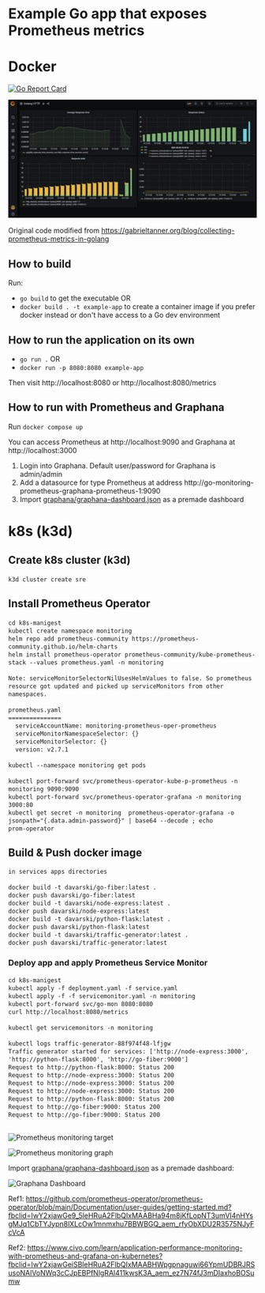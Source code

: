 # Example Go app that exposes Prometheus metrics

# Docker 
[![Go Report Card](https://goreportcard.com/badge/github.com/kostis-codefresh/prometheus-sample-app)](https://goreportcard.com/report/github.com/kostis-codefresh/prometheus-sample-app)

![Graphana Dashboard](graphana-dashboard.png)

Original code modified from https://gabrieltanner.org/blog/collecting-prometheus-metrics-in-golang


## How to build

Run:

 *  `go build` to get the executable OR
 *  `docker build . -t example-app` to create a container image if you prefer docker instead or don't have access to a Go dev environment

## How to run the application on its own

 * `go run .` OR
 * `docker run -p 8080:8080 example-app`

 Then visit http://localhost:8080 or http://localhost:8080/metrics

 ## How to run with Prometheus and Graphana

 Run `docker compose up`

 You can access Prometheus at http://localhost:9090 and Graphana at http://localhost:3000

1. Login into Graphana. Default user/password for Graphana is admin/admin
1. Add a datasource for type Prometheus at address http://go-monitoring-prometheus-graphana-prometheus-1:9090 
1. Import [graphana/graphana-dashboard.json](graphana/graphana-dashboard.json) as a premade dashboard

# k8s (k3d)

## Create k8s cluster (k3d)
```
k3d cluster create sre
```
## Install Prometheus Operator
```
cd k8s-manigest
kubectl create namespace monitoring
helm repo add prometheus-community https://prometheus-community.github.io/helm-charts
helm install prometheus-operator prometheus-community/kube-prometheus-stack --values prometheus.yaml -n monitoring

Note: serviceMonitorSelectorNilUsesHelmValues to false. So prometheus resource got updated and picked up serviceMonitors from other namespaces.

prometheus.yaml
===============
  serviceAccountName: monitoring-prometheus-oper-prometheus
  serviceMonitorNamespaceSelector: {}
  serviceMonitorSelector: {}
  version: v2.7.1

kubectl --namespace monitoring get pods

kubectl port-forward svc/prometheus-operator-kube-p-prometheus -n monitoring 9090:9090
kubectl port-forward svc/prometheus-operator-grafana -n monitoring 3000:80
kubectl get secret -n monitoring  prometheus-operator-grafana -o jsonpath="{.data.admin-password}" | base64 --decode ; echo
prom-operator
````
## Build & Push docker image
```
in services apps directories

docker build -t davarski/go-fiber:latest .
docker push davarski/go-fiber:latest
docker build -t davarski/node-express:latest .
docker push davarski/node-express:latest
docker build -t davarski/python-flask:latest .
docker push davarski/python-flask:latest
docker build -t davarski/traffic-generator:latest .
docker push davarski/traffic-generator:latest
```
### Deploy app and apply Prometheus Service Monitor
```
cd k8s-manigest
kubectl apply -f deployment.yaml -f service.yaml 
kubectl apply -f -f servicemonitor.yaml -n monitoring
kubectl port-forward svc/go-mon 8080:8080
curl http://localhost:8080/metrics

kubectl get servicemonitors -n monitoring

kubectl logs traffic-generator-88f974f48-lfjgw
Traffic generator started for services: ['http://node-express:3000', 'http://python-flask:8000', 'http://go-fiber:9000']
Request to http://python-flask:8000: Status 200
Request to http://node-express:3000: Status 200
Request to http://node-express:3000: Status 200
Request to http://node-express:3000: Status 200
Request to http://python-flask:8000: Status 200
Request to http://go-fiber:9000: Status 200
Request to http://go-fiber:9000: Status 200


```
![Prometheus monitoring target](./pictures/prometheus-go-mon-tearget.png)

![Prometheus monitoring graph](./pictures/prometheus-go-mon-graph.png)

Import [graphana/graphana-dashboard.json](graphana/graphana-dashboard.json) as a premade dashboard:

![Graphana Dashboard](./pictures/graphana-dashboard-go-mon.png)


Ref1: https://github.com/prometheus-operator/prometheus-operator/blob/main/Documentation/user-guides/getting-started.md?fbclid=IwY2xjawGe9_5leHRuA2FlbQIxMAABHa94m8jKfLopNT3umVI4nHYsgMJq1CbTYJypn8lXLcOw1mnmxhu7BBWBGQ_aem_rfyObXDU2R3575NJyFcVcA

Ref2: https://www.civo.com/learn/application-performance-monitoring-with-prometheus-and-grafana-on-kubernetes?fbclid=IwY2xjawGeiSBleHRuA2FlbQIxMAABHWpgpnaguwi66YpmUDBRJRSusoNAlVoNWq3cCJpEBPfNlgRAl411kwsK3A_aem_ez7N74fJ3mDIaxhoBOSumw
